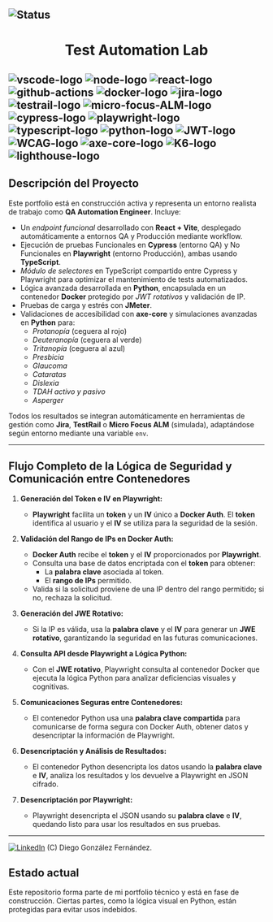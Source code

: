 ![Status][En-Construccion]
---

<h1 align="center">Test Automation Lab</h1>

![vscode-logo]
![node-logo]
![react-logo]
![github-actions]
![docker-logo]
![jira-logo]
![testrail-logo]
![micro-focus-ALM-logo]
![cypress-logo]
![playwright-logo]
![typescript-logo]
![python-logo]
![JWT-logo]
![WCAG-logo]
![axe-core-logo]
![K6-logo]
![lighthouse-logo]
---

## Descripción del Proyecto

Este portfolio está en construcción activa y representa un entorno realista de trabajo como **QA Automation Engineer**. Incluye:

- Un *endpoint funcional* desarrollado con **React + Vite**, desplegado automáticamente a entornos QA y Producción mediante workflow.
- Ejecución de pruebas Funcionales en **Cypress** (entorno QA) y No Funcionales en **Playwright** (entorno Producción), ambas usando **TypeScript**.
- *Módulo de selectores* en TypeScript compartido entre Cypress y Playwright para optimizar el mantenimiento de tests automatizados.
- Lógica avanzada desarrollada en **Python**, encapsulada en un contenedor **Docker** protegido por *JWT rotativos* y validación de IP.
- Pruebas de carga y estrés con **JMeter**.
- Validaciones de accesibilidad con **axe-core** y simulaciones avanzadas en **Python** para:
  - *Protanopía* (ceguera al rojo)
  - *Deuteranopía* (ceguera al verde)
  - *Tritanopía* (ceguera al azul)
  - *Presbicia*
  - *Glaucoma*
  - *Cataratas*
  - *Dislexia*
  - *TDAH activo y pasivo*
  - *Asperger*

Todos los resultados se integran automáticamente en herramientas de gestión como **Jira**, **TestRail** o **Micro Focus ALM** (simulada), adaptándose según entorno mediante una variable `env`.

---

## Flujo Completo de la Lógica de Seguridad y Comunicación entre Contenedores

1. **Generación del Token e IV en Playwright:**
   - **Playwright** facilita un **token** y un **IV** único a **Docker Auth**. El **token** identifica al usuario y el **IV** se utiliza para la seguridad de la sesión.

2. **Validación del Rango de IPs en Docker Auth:**
   - **Docker Auth** recibe el **token** y el **IV** proporcionados por **Playwright**.
   - Consulta una base de datos encriptada con el **token** para obtener:
     - La **palabra clave** asociada al token.
     - El **rango de IPs** permitido.
   - Valida si la solicitud proviene de una IP dentro del rango permitido; si no, rechaza la solicitud.

3. **Generación del JWE Rotativo:**
   - Si la IP es válida, usa la **palabra clave** y el **IV** para generar un **JWE rotativo**, garantizando la seguridad en las futuras comunicaciones.

4. **Consulta API desde Playwright a Lógica Python:**
   - Con el **JWE rotativo**, Playwright consulta al contenedor Docker que ejecuta la lógica Python para analizar deficiencias visuales y cognitivas.

5. **Comunicaciones Seguras entre Contenedores:**
   - El contenedor Python usa una **palabra clave compartida** para comunicarse de forma segura con Docker Auth, obtener datos y desencriptar la información de Playwright.

6. **Desencriptación y Análisis de Resultados:**
   - El contenedor Python desencripta los datos usando la **palabra clave** e **IV**, analiza los resultados y los devuelve a Playwright en JSON cifrado.

7. **Desencriptación por Playwright:**
   - Playwright desencripta el JSON usando su **palabra clave** e **IV**, quedando listo para usar los resultados en sus pruebas.

---

[![LinkedIn][linkedin-logo]][linkedin-link] (C) Diego González Fernández. 

## Estado actual

Este repositorio forma parte de mi portfolio técnico y está en fase de construcción. Ciertas partes, como la lógica visual en Python, están protegidas para evitar usos indebidos.

<!-- Workspace -->
[En-Construccion]: https://img.shields.io/badge/status-en%20construcci%C3%B3n-orange
[vscode-logo]: https://img.shields.io/badge/Visual%20Studio%20Code-0078d7.svg?style=for-the-badge&logo=visual-studio-code&logoColor=white
[react-logo]: https://img.shields.io/badge/React-61DAFB?style=for-the-badge&logo=react&logoColor=black

<!-- QA tools -->
[jira-logo]: https://img.shields.io/badge/jira-%230A0FFF.svg?style=for-the-badge&logo=jira&logoColor=white
[testrail-logo]: https://img.shields.io/badge/TestRail-2496ED?style=for-the-badge&logo=testinglibrary&logoColor=white
[micro-focus-ALM-logo]: https://img.shields.io/badge/Micro%20Focus%20ALM-0277BD?style=for-the-badge&logoColor=white

<!-- CI Tool -->
[github-actions]: https://img.shields.io/badge/github%20actions-%232671E5.svg?style=for-the-badge&logo=githubactions&logoColor=white
[docker-logo]: https://img.shields.io/badge/Docker-2496ED?style=for-the-badge&logo=docker&logoColor=white

<!-- Programming Languages -->
[typescript-logo]: https://img.shields.io/badge/typescript-%23007ACC.svg?style=for-the-badge&logo=typescript&logoColor=white
[python-logo]: https://img.shields.io/badge/Python-black?logo=python&style=for-the-badge

<!-- Testing Frameworks -->
[cypress-logo]: https://img.shields.io/badge/-cypress-%23E5E5E5?style=for-the-badge&logo=cypress&logoColor=058a5e
[playwright-logo]: https://img.shields.io/badge/playwright-black?style=for-the-badge

<!-- Performance -->
[K6-logo]: https://img.shields.io/badge/k6-7D64FF?style=for-the-badge&logo=k6&logoColor=white
[axe-core-logo]: https://img.shields.io/badge/axe--core-darkgreen?style=for-the-badge&logo=axe&logoColor=white
[lighthouse-logo]: https://img.shields.io/badge/Lighthouse-orange?style=for-the-badge&logo=lighthouse&logoColor=white

<!-- Package Managers -->
[node-logo]: https://img.shields.io/badge/node.js-6DA55F?style=for-the-badge&logo=node.js&logoColor=white

<!-- Others -->
[JWT-logo]: https://img.shields.io/badge/JWT-000000?style=for-the-badge&logo=jsonwebtokens&logoColor=white
[WCAG-logo]: https://img.shields.io/badge/WCAG-005a9c?style=for-the-badge&logo=w3c&logoColor=white
[linkedin-logo]: https://img.shields.io/badge/LinkedIn-blue?style=for-the-badge&logo=linkedin&logoColor=white
[linkedin-link]: https://www.linkedin.com/in/diego-gonzalez-fernandez/

<!-- more badges here https://github.com/Ileriayo/markdown-badges -->
